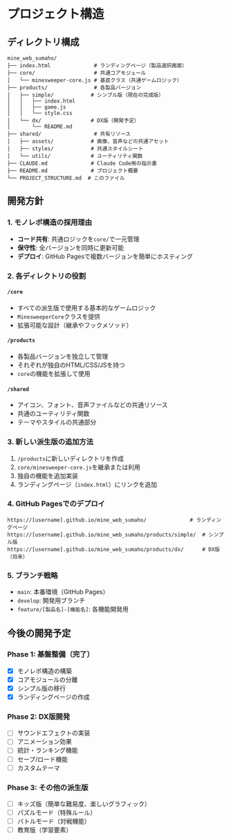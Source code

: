 # プロジェクト構造

## ディレクトリ構成

```
mine_web_sumaho/
├── index.html              # ランディングページ（製品選択画面）
├── core/                   # 共通コアモジュール
│   └── minesweeper-core.js # 基底クラス（共通ゲームロジック）
├── products/               # 各製品バージョン
│   ├── simple/            # シンプル版（現在の完成版）
│   │   ├── index.html
│   │   ├── game.js
│   │   └── style.css
│   └── dx/                # DX版（開発予定）
│       └── README.md
├── shared/                 # 共有リソース
│   ├── assets/            # 画像、音声などの共通アセット
│   ├── styles/            # 共通スタイルシート
│   └── utils/             # ユーティリティ関数
├── CLAUDE.md              # Claude Code用の指示書
├── README.md              # プロジェクト概要
└── PROJECT_STRUCTURE.md  # このファイル
```

## 開発方針

### 1. モノレポ構造の採用理由
- **コード共有**: 共通ロジックを`core/`で一元管理
- **保守性**: 全バージョンを同時に更新可能
- **デプロイ**: GitHub Pagesで複数バージョンを簡単にホスティング

### 2. 各ディレクトリの役割

#### `/core`
- すべての派生版で使用する基本的なゲームロジック
- `MinesweeperCore`クラスを提供
- 拡張可能な設計（継承やフックメソッド）

#### `/products`
- 各製品バージョンを独立して管理
- それぞれが独自のHTML/CSS/JSを持つ
- `core`の機能を拡張して使用

#### `/shared`
- アイコン、フォント、音声ファイルなどの共通リソース
- 共通のユーティリティ関数
- テーマやスタイルの共通部分

### 3. 新しい派生版の追加方法

1. `/products`に新しいディレクトリを作成
2. `core/minesweeper-core.js`を継承または利用
3. 独自の機能を追加実装
4. ランディングページ（`index.html`）にリンクを追加

### 4. GitHub Pagesでのデプロイ

```
https://[username].github.io/mine_web_sumaho/              # ランディングページ
https://[username].github.io/mine_web_sumaho/products/simple/  # シンプル版
https://[username].github.io/mine_web_sumaho/products/dx/      # DX版（将来）
```

### 5. ブランチ戦略

- `main`: 本番環境（GitHub Pages）
- `develop`: 開発用ブランチ
- `feature/[製品名]-[機能名]`: 各機能開発用

## 今後の開発予定

### Phase 1: 基盤整備（完了）
- [x] モノレポ構造の構築
- [x] コアモジュールの分離
- [x] シンプル版の移行
- [x] ランディングページの作成

### Phase 2: DX版開発
- [ ] サウンドエフェクトの実装
- [ ] アニメーション効果
- [ ] 統計・ランキング機能
- [ ] セーブ/ロード機能
- [ ] カスタムテーマ

### Phase 3: その他の派生版
- [ ] キッズ版（簡単な難易度、楽しいグラフィック）
- [ ] パズルモード（特殊ルール）
- [ ] バトルモード（対戦機能）
- [ ] 教育版（学習要素）